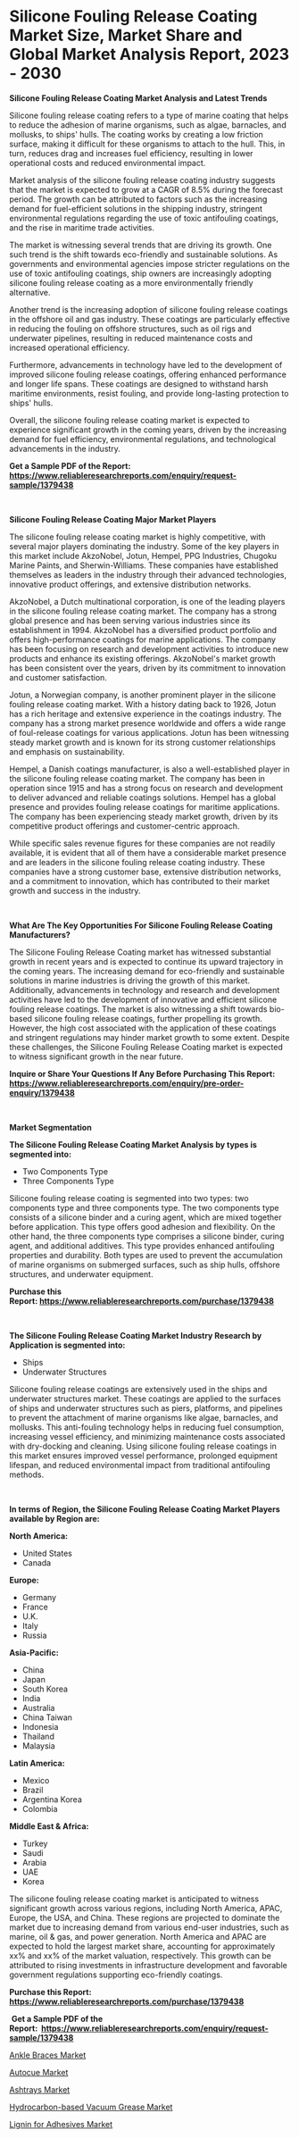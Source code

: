 <p><h1>Silicone Fouling Release Coating Market Size, Market Share and Global Market Analysis Report, 2023 - 2030</h1></p><p><strong>Silicone Fouling Release Coating Market Analysis and Latest Trends</strong></p>
<p><p>Silicone fouling release coating refers to a type of marine coating that helps to reduce the adhesion of marine organisms, such as algae, barnacles, and mollusks, to ships' hulls. The coating works by creating a low friction surface, making it difficult for these organisms to attach to the hull. This, in turn, reduces drag and increases fuel efficiency, resulting in lower operational costs and reduced environmental impact.</p><p>Market analysis of the silicone fouling release coating industry suggests that the market is expected to grow at a CAGR of 8.5% during the forecast period. The growth can be attributed to factors such as the increasing demand for fuel-efficient solutions in the shipping industry, stringent environmental regulations regarding the use of toxic antifouling coatings, and the rise in maritime trade activities.</p><p>The market is witnessing several trends that are driving its growth. One such trend is the shift towards eco-friendly and sustainable solutions. As governments and environmental agencies impose stricter regulations on the use of toxic antifouling coatings, ship owners are increasingly adopting silicone fouling release coating as a more environmentally friendly alternative.</p><p>Another trend is the increasing adoption of silicone fouling release coatings in the offshore oil and gas industry. These coatings are particularly effective in reducing the fouling on offshore structures, such as oil rigs and underwater pipelines, resulting in reduced maintenance costs and increased operational efficiency.</p><p>Furthermore, advancements in technology have led to the development of improved silicone fouling release coatings, offering enhanced performance and longer life spans. These coatings are designed to withstand harsh maritime environments, resist fouling, and provide long-lasting protection to ships' hulls.</p><p>Overall, the silicone fouling release coating market is expected to experience significant growth in the coming years, driven by the increasing demand for fuel efficiency, environmental regulations, and technological advancements in the industry.</p></p>
<p><strong>Get a Sample PDF of the Report:&nbsp; <a href="https://www.reliableresearchreports.com/enquiry/request-sample/1379438">https://www.reliableresearchreports.com/enquiry/request-sample/1379438</a></strong></p>
<p>&nbsp;</p>
<p><strong>Silicone Fouling Release Coating Major Market Players</strong></p>
<p><p>The silicone fouling release coating market is highly competitive, with several major players dominating the industry. Some of the key players in this market include AkzoNobel, Jotun, Hempel, PPG Industries, Chugoku Marine Paints, and Sherwin-Williams. These companies have established themselves as leaders in the industry through their advanced technologies, innovative product offerings, and extensive distribution networks.</p><p>AkzoNobel, a Dutch multinational corporation, is one of the leading players in the silicone fouling release coating market. The company has a strong global presence and has been serving various industries since its establishment in 1994. AkzoNobel has a diversified product portfolio and offers high-performance coatings for marine applications. The company has been focusing on research and development activities to introduce new products and enhance its existing offerings. AkzoNobel's market growth has been consistent over the years, driven by its commitment to innovation and customer satisfaction.</p><p>Jotun, a Norwegian company, is another prominent player in the silicone fouling release coating market. With a history dating back to 1926, Jotun has a rich heritage and extensive experience in the coatings industry. The company has a strong market presence worldwide and offers a wide range of foul-release coatings for various applications. Jotun has been witnessing steady market growth and is known for its strong customer relationships and emphasis on sustainability.</p><p>Hempel, a Danish coatings manufacturer, is also a well-established player in the silicone fouling release coating market. The company has been in operation since 1915 and has a strong focus on research and development to deliver advanced and reliable coatings solutions. Hempel has a global presence and provides fouling release coatings for maritime applications. The company has been experiencing steady market growth, driven by its competitive product offerings and customer-centric approach.</p><p>While specific sales revenue figures for these companies are not readily available, it is evident that all of them have a considerable market presence and are leaders in the silicone fouling release coating industry. These companies have a strong customer base, extensive distribution networks, and a commitment to innovation, which has contributed to their market growth and success in the industry.</p></p>
<p>&nbsp;</p>
<p><strong>What Are The Key Opportunities For Silicone Fouling Release Coating Manufacturers?</strong></p>
<p><p>The Silicone Fouling Release Coating market has witnessed substantial growth in recent years and is expected to continue its upward trajectory in the coming years. The increasing demand for eco-friendly and sustainable solutions in marine industries is driving the growth of this market. Additionally, advancements in technology and research and development activities have led to the development of innovative and efficient silicone fouling release coatings. The market is also witnessing a shift towards bio-based silicone fouling release coatings, further propelling its growth. However, the high cost associated with the application of these coatings and stringent regulations may hinder market growth to some extent. Despite these challenges, the Silicone Fouling Release Coating market is expected to witness significant growth in the near future.</p></p>
<p><strong>Inquire or Share Your Questions If Any Before Purchasing This Report: <a href="https://www.reliableresearchreports.com/enquiry/pre-order-enquiry/1379438">https://www.reliableresearchreports.com/enquiry/pre-order-enquiry/1379438</a></strong></p>
<p>&nbsp;</p>
<p><strong>Market Segmentation</strong></p>
<p><strong>The Silicone Fouling Release Coating Market Analysis by types is segmented into:</strong></p>
<p><ul><li>Two Components Type</li><li>Three Components Type</li></ul></p>
<p><p>Silicone fouling release coating is segmented into two types: two components type and three components type. The two components type consists of a silicone binder and a curing agent, which are mixed together before application. This type offers good adhesion and flexibility. On the other hand, the three components type comprises a silicone binder, curing agent, and additional additives. This type provides enhanced antifouling properties and durability. Both types are used to prevent the accumulation of marine organisms on submerged surfaces, such as ship hulls, offshore structures, and underwater equipment.</p></p>
<p><strong>Purchase this Report:&nbsp;<a href="https://www.reliableresearchreports.com/purchase/1379438">https://www.reliableresearchreports.com/purchase/1379438</a></strong></p>
<p>&nbsp;</p>
<p><strong>The Silicone Fouling Release Coating Market Industry Research by Application is segmented into:</strong></p>
<p><ul><li>Ships</li><li>Underwater Structures</li></ul></p>
<p><p>Silicone fouling release coatings are extensively used in the ships and underwater structures market. These coatings are applied to the surfaces of ships and underwater structures such as piers, platforms, and pipelines to prevent the attachment of marine organisms like algae, barnacles, and mollusks. This anti-fouling technology helps in reducing fuel consumption, increasing vessel efficiency, and minimizing maintenance costs associated with dry-docking and cleaning. Using silicone fouling release coatings in this market ensures improved vessel performance, prolonged equipment lifespan, and reduced environmental impact from traditional antifouling methods.</p></p>
<p>&nbsp;</p>
<p><strong>In terms of Region, the Silicone Fouling Release Coating Market Players available by Region are:</strong></p>
<p>
    <p> <strong> North America: </strong>
        <ul>
            <li>United States</li>
            <li>Canada</li>
        </ul>
        </p> 
    <p> <strong> Europe: </strong>
        <ul>
            <li>Germany</li>
            <li>France</li>
            <li>U.K.</li>
            <li>Italy</li>
            <li>Russia</li>
        </ul>
        </p> 
    <p> <strong> Asia-Pacific: </strong>
        <ul>
            <li>China</li>
            <li>Japan</li>
            <li>South Korea</li>
            <li>India</li>
            <li>Australia</li>
            <li>China Taiwan</li>
            <li>Indonesia</li>
            <li>Thailand</li>
            <li>Malaysia</li>
        </ul>
        </p> 
    <p> <strong> Latin America: </strong>
        <ul>
            <li>Mexico</li>
            <li>Brazil</li>
            <li>Argentina Korea</li>
            <li>Colombia</li>
        </ul>
        </p> 
    <p> <strong> Middle East & Africa: </strong>
        <ul>
            <li>Turkey</li>
            <li>Saudi</li>
            <li>Arabia</li>
            <li>UAE</li>
            <li>Korea</li>
        </ul>
    </p>
    </p>
<p><p>The silicone fouling release coating market is anticipated to witness significant growth across various regions, including North America, APAC, Europe, the USA, and China. These regions are projected to dominate the market due to increasing demand from various end-user industries, such as marine, oil & gas, and power generation. North America and APAC are expected to hold the largest market share, accounting for approximately xx% and xx% of the market valuation, respectively. This growth can be attributed to rising investments in infrastructure development and favorable government regulations supporting eco-friendly coatings.</p></p>
<p><strong>Purchase this Report: <a href="https://www.reliableresearchreports.com/purchase/1379438">https://www.reliableresearchreports.com/purchase/1379438</a></strong></p>
<p>&nbsp;<strong>Get a Sample PDF of the Report:&nbsp;&nbsp;<a href="https://www.reliableresearchreports.com/enquiry/request-sample/1379438">https://www.reliableresearchreports.com/enquiry/request-sample/1379438</a></strong></p>
<p><strong></strong></p>
<p><p><a href="https://www.linkedin.com/pulse/ankle-braces-market-share-amp-new-trends-analysis-report-4b3me/">Ankle Braces Market</a></p><p><a href="https://www.linkedin.com/pulse/autocue-market-size-share-global-analysis-report-2023-f7vbe/">Autocue Market</a></p><p><a href="https://www.linkedin.com/pulse/ashtrays-market-insights-players-forecast-till-2030-net-analytica-shzhe/">Ashtrays Market</a></p><p><a href="https://github.com/NorbertYates/Market-Research-Report-List-2/blob/main/hydrocarbon-based-vacuum-grease-market.md">Hydrocarbon-based Vacuum Grease Market</a></p><p><a href="https://github.com/RoccoManning/Market-Research-Report-List-2/blob/main/lignin-for-adhesives-market.md">Lignin for Adhesives Market</a></p></p>